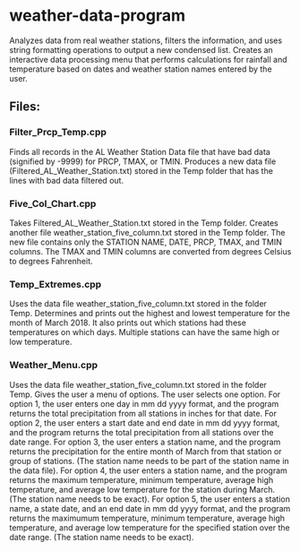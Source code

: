 # weather-data-program
Analyzes data from real weather stations, filters the information, and uses string formatting operations to output a new condensed list.  Creates an interactive data processing menu that performs calculations for rainfall and temperature based on dates and weather station names entered by the user.


## Files:

### Filter_Prcp_Temp.cpp
Finds all records in the AL Weather Station Data file that have bad data (signified by -9999) for PRCP, TMAX, or TMIN.  Produces a new data file (Filtered_AL_Weather_Station.txt) stored in the Temp folder that has the lines with bad data filtered out.

### Five_Col_Chart.cpp
Takes Filtered_AL_Weather_Station.txt stored in the Temp folder.  Creates another file weather_station_five_column.txt stored in the Temp folder.  The new file contains only the STATION NAME, DATE, PRCP, TMAX, and TMIN columns.  The TMAX and TMIN columns are converted from degrees Celsius to degrees Fahrenheit.

### Temp_Extremes.cpp
Uses the data file weather_station_five_column.txt stored in the folder Temp.  Determines and prints out the highest and lowest temperature for the month of March 2018.  It also prints out which stations had these temperatures on which days.  Multiple stations can have the same high or low temperature.

### Weather_Menu.cpp
Uses the data file weather_station_five_column.txt stored in the folder Temp.  Gives the user a menu of options.  The user selects one option.  For option 1, the user enters one day in mm dd yyyy format, and the program returns the total precipitation from all stations in inches for that date.  For option 2, the user enters a start date and end date in mm dd yyyy format, and the program returns the total precipitation from all stations over the date range.  For option 3, the user enters a station name, and the program returns the precipitation for the entire month of March from that station or group of stations.  (The station name needs to be part of the station name in the data file).  For option 4, the user enters a station name, and the program returns the maximum temperature, minimum temperature, average high temperature, and average low temperature for the station during March.  (The station name needs to be exact).  For option 5, the user enters a station name, a state date, and an end date in mm dd yyyy format, and the program returns the maximumum temperature, minimum temperature, average high temperature, and average low temperature for the specified station over the date range. (The station name needs to be exact).  
